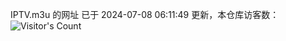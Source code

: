IPTV.m3u 的网址 已于 2024-07-08 06:11:49 更新，本仓库访客数：![Visitor's Count](https://profile-counter.glitch.me/hero1898_tv/count.svg)
